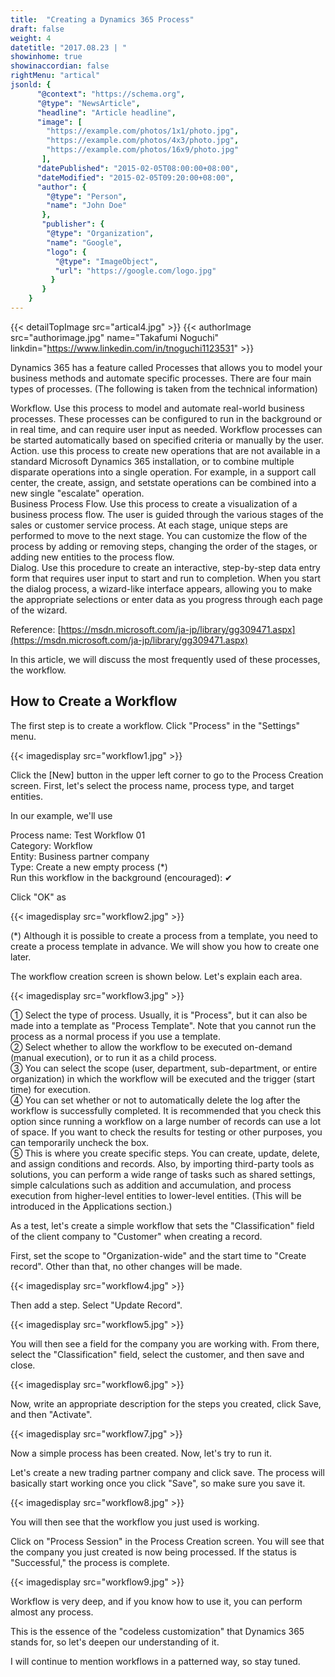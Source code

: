 ```yaml
---
title:  "Creating a Dynamics 365 Process"
draft: false
weight: 4
datetitle: "2017.08.23 | "
showinhome: true
showinaccordian: false
rightMenu: "artical"
jsonld: {
      "@context": "https://schema.org",
      "@type": "NewsArticle",
      "headline": "Article headline",
      "image": [
        "https://example.com/photos/1x1/photo.jpg",
        "https://example.com/photos/4x3/photo.jpg",
        "https://example.com/photos/16x9/photo.jpg"
       ],
      "datePublished": "2015-02-05T08:00:00+08:00",
      "dateModified": "2015-02-05T09:20:00+08:00",
      "author": {
        "@type": "Person",
        "name": "John Doe"
       },
       "publisher": {
        "@type": "Organization",
        "name": "Google",
        "logo": {
          "@type": "ImageObject",
          "url": "https://google.com/logo.jpg"
         }
       }
    }
---
```

{{< detailTopImage src="artical4.jpg" >}}
{{< authorImage src="authorimage.jpg" name="Takafumi Noguchi" linkdin="https://www.linkedin.com/in/tnoguchi1123531" >}}
<!-- Intro  -->
Dynamics 365 has a feature called Processes that allows you to model your business methods and automate specific processes. There are four main types of processes. (The following is taken from the technical information)

<!-- Quate Box -->
Workflow. Use this process to model and automate real-world business processes. These processes can be configured to run in the background or in real time, and can require user input as needed. Workflow processes can be started automatically based on specified criteria or manually by the user.   
Action. use this process to create new operations that are not available in a standard Microsoft Dynamics 365 installation, or to combine multiple disparate operations into a single operation. For example, in a support call center, the create, assign, and setstate operations can be combined into a new single "escalate" operation.    
Business Process Flow. Use this process to create a visualization of a business process flow. The user is guided through the various stages of the sales or customer service process. At each stage, unique steps are performed to move to the next stage. You can customize the flow of the process by adding or removing steps, changing the order of the stages, or adding new entities to the process flow.    
Dialog. Use this procedure to create an interactive, step-by-step data entry form that requires user input to start and run to completion. When you start the dialog process, a wizard-like interface appears, allowing you to make the appropriate selections or enter data as you progress through each page of the wizard.


Reference: [https://msdn.microsoft.com/ja-jp/library/gg309471.aspx](https://msdn.microsoft.com/ja-jp/library/gg309471.aspx)

In this article, we will discuss the most frequently used of these processes, the workflow.

## How to Create a Workflow
The first step is to create a workflow. Click "Process" in the "Settings" menu.
<!-- Image= workflow1.jpg -->
{{< imagedisplay src="workflow1.jpg" >}}

Click the [New] button in the upper left corner to go to the Process Creation screen. First, let's select the process name, process type, and target entities.

In our example, we'll use

Process name: Test Workflow 01    
Category: Workflow    
Entity: Business partner company    
Type: Create a new empty process (*)     
Run this workflow in the background (encouraged): ✔     

Click "OK" as
<!-- Image= workflow2.jpg -->
{{< imagedisplay src="workflow2.jpg" >}}

(*) Although it is possible to create a process from a template, you need to create a process template in advance. We will show you how to create one later.

The workflow creation screen is shown below. Let's explain each area.
<!-- Image= workflow3.jpg -->
{{< imagedisplay src="workflow3.jpg" >}}

① Select the type of process. Usually, it is "Process", but it can also be made into a template as "Process Template". Note that you cannot run the process as a normal process if you use a template.    
②  Select whether to allow the workflow to be executed on-demand (manual execution), or to run it as a child process.     
③  You can select the scope (user, department, sub-department, or entire organization) in which the workflow will be executed and the trigger (start time) for execution.     
④ You can set whether or not to automatically delete the log after the workflow is successfully completed. It is recommended that you check this option since running a workflow on a large number of records can use a lot of space. If you want to check the results for testing or other purposes, you can temporarily uncheck the box.    
⑤ This is where you create specific steps. You can create, update, delete, and assign conditions and records. Also, by importing third-party tools as solutions, you can perform a wide range of tasks such as shared settings, simple calculations such as addition and accumulation, and process execution from higher-level entities to lower-level entities. (This will be introduced in the Applications section.)

As a test, let's create a simple workflow that sets the "Classification" field of the client company to "Customer" when creating a record.

First, set the scope to "Organization-wide" and the start time to "Create record". Other than that, no other changes will be made.
<!-- Image= workflow4.jpg -->
{{< imagedisplay src="workflow4.jpg" >}}

Then add a step. Select "Update Record".
<!-- Image= workflow5.jpg -->
{{< imagedisplay src="workflow5.jpg" >}}

You will then see a field for the company you are working with. From there, select the "Classification" field, select the customer, and then save and close.
<!-- Image= workflow6.jpg -->
{{< imagedisplay src="workflow6.jpg" >}}

Now, write an appropriate description for the steps you created, click Save, and then "Activate".
<!-- Image= workflow7.jpg -->
{{< imagedisplay src="workflow7.jpg" >}}

Now a simple process has been created. Now, let's try to run it.

Let's create a new trading partner company and click save. The process will basically start working once you click "Save", so make sure you save it.
<!-- Image= workflow8.jpg -->
{{< imagedisplay src="workflow8.jpg" >}}

You will then see that the workflow you just used is working.

Click on "Process Session" in the Process Creation screen. You will see that the company you just created is now being processed. If the status is "Successful," the process is complete.
<!-- Image= workflow9.jpg -->
{{< imagedisplay src="workflow9.jpg" >}}

Workflow is very deep, and if you know how to use it, you can perform almost any process.

This is the essence of the "codeless customization" that Dynamics 365 stands for, so let's deepen our understanding of it.

I will continue to mention workflows in a patterned way, so stay tuned.